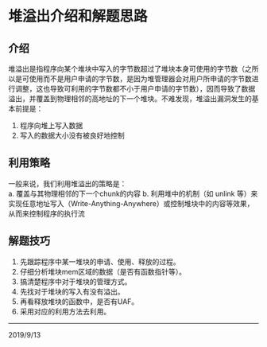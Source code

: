 # 堆溢出介绍和解题思路

## 介绍
堆溢出是指程序向某个堆块中写入的字节数超过了堆块本身可使用的字节数（之所以是可使用而不是用户申请的字节数，是因为堆管理器会对用户所申请的字节数进行调整，这也导致可利用的字节数都不小于用户申请的字节数），因而导致了数据溢出，并覆盖到物理相邻的高地址的下一个堆块。不难发现，堆溢出漏洞发生的基本前提是：  
1. 程序向堆上写入数据
2. 写入的数据大小没有被良好地控制

## 利用策略
一般来说，我们利用堆溢出的策略是：  
a. 覆盖与其物理相邻的下一个chunk的内容
b. 利用堆中的机制（如 unlink 等）来实现任意地址写入（Write-Anything-Anywhere）或控制堆块中的内容等效果，从而来控制程序的执行流

## 解题技巧
1. 先跟踪程序中某一堆块的申请、使用、释放的过程。
2. 仔细分析堆块mem区域的数据（是否有函数指针等）。
3. 搞清楚程序中对于堆块的管理方式。
4. 先找对于堆块的写入有没有溢出。
5. 再看释放堆块的函数中，是否有UAF。
6. 采用对应的利用方法去利用。


---
2019/9/13  
